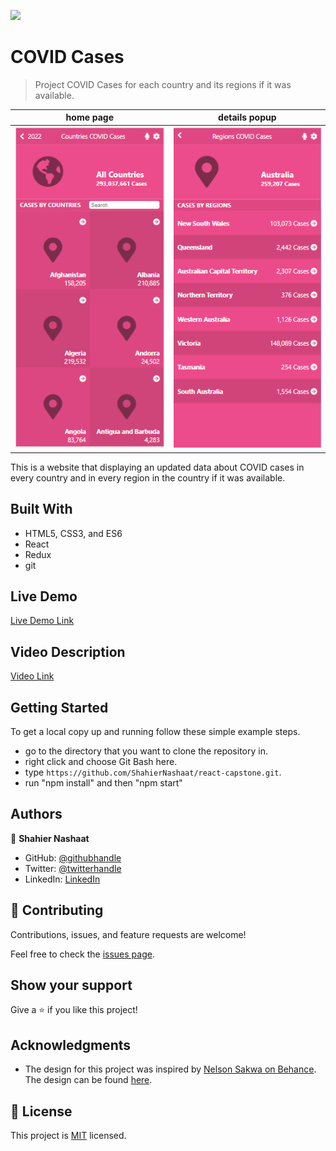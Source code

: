 ![](https://img.shields.io/badge/Microverse-blueviolet)

# COVID Cases

> Project COVID Cases for each country and its regions if it was available.

 home page                                  |  details popup
:------------------------------------------:|:---------------------------------------:
![screenshot](./src/images/app_screenshot.png)  |  ![screenshot](./src/images/details.png)

This is a website that displaying an updated data about COVID cases in every country and in every region
in the country if it was available.

## Built With

- HTML5, CSS3, and ES6
- React
- Redux
- git

## Live Demo

[Live Demo Link](https://covid-cases-shahier.herokuapp.com/)

## Video Description

[Video Link](https://www.loom.com/share/f64005f54edd4685b3dffc6ec60e34a3)

## Getting Started

To get a local copy up and running follow these simple example steps.

- go to the directory that you want to clone the repository in.
- right click and choose Git Bash here.
- type ```https://github.com/ShahierNashaat/react-capstone.git```.
- run "npm install" and then "npm start"



## Authors

👤 **Shahier Nashaat**

- GitHub: [@githubhandle](https://github.com/ShahierNashaat)
- Twitter: [@twitterhandle](https://twitter.com/ShahierN)
- LinkedIn: [LinkedIn](https://www.linkedin.com/in/shahier-nashaat-73519313a/)
## 🤝 Contributing

Contributions, issues, and feature requests are welcome!

Feel free to check the [issues page](../../issues/).

## Show your support

Give a ⭐️ if you like this project!

## Acknowledgments

- The design for this project was inspired by [Nelson Sakwa on Behance](https://www.behance.net/sakwadesignstudio). The design can be found [here](https://www.behance.net/gallery/31579789/Ballhead-App-%28Free-PSDs%29).

## 📝 License

This project is [MIT](./MIT.md) licensed.
